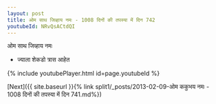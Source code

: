 ```yaml
---
layout: post
title: ओम साथ जिव्हाय नमः - 1008 दिनों की तपस्या में दिन 742
youtubeId: NRvQsACtdQI
---
```

 
 
 ओम साथ जिव्हाय नमः  
 
 -  ज्याला शेकडो त्रास आहेत 
 
  
 
  
 
 
 
 
 
 


{% include youtubePlayer.html id=page.youtubeId %}
 
[Next]({{ site.baseurl }}{% link  split1/_posts/2013-02-09-ओम ककुभय नमः - 1008 दिनों की तपस्या में दिन 741.md%})
 
